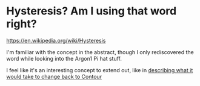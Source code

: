 # Hysteresis? Am I using that word right?

https://en.wikipedia.org/wiki/Hysteresis

I'm familiar with the concept in the abstract, though I only rediscovered the word while looking into the Argon1 Pi hat stuff.

I feel like it's an interesting concept to extend out, like in [describing what it would take to change back to Contour](st2tq-tv937-g58jw-c9pmw-1ydr1)
